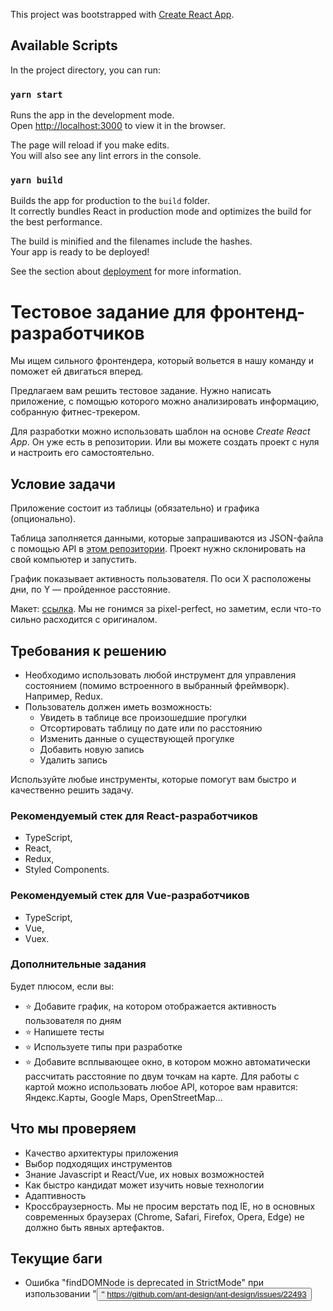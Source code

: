 This project was bootstrapped with [Create React App](https://github.com/facebook/create-react-app).

## Available Scripts

In the project directory, you can run:

### `yarn start`

Runs the app in the development mode.<br />
Open [http://localhost:3000](http://localhost:3000) to view it in the browser.

The page will reload if you make edits.<br />
You will also see any lint errors in the console.

### `yarn build`

Builds the app for production to the `build` folder.<br />
It correctly bundles React in production mode and optimizes the build for the best performance.

The build is minified and the filenames include the hashes.<br />
Your app is ready to be deployed!

See the section about [deployment](https://facebook.github.io/create-react-app/docs/deployment) for more information.




# Тестовое задание для фронтенд-разработчиков

Мы ищем сильного фронтендера, который вольется в нашу команду и поможет ей двигаться вперед.

Предлагаем вам решить тестовое задание. Нужно написать приложение, с помощью которого можно анализировать информацию, собранную фитнес-трекером.

Для разработки можно использовать шаблон на основе *Create React App*. Он уже есть в репозитории. Или вы можете создать проект с нуля и настроить его самостоятельно. 

## Условие задачи

Приложение состоит из таблицы (обязательно) и графика (опционально).

Таблица заполняется данными, которые запрашиваются из JSON-файла с помощью API в [этом репозитории](https://github.com/itrevolution-perm/test-task-api). Проект нужно склонировать на свой компьютер и запустить.

График показывает активность пользователя. По оси X расположены дни, по Y — пройденное расстояние.

Макет: [ссылка](https://www.figma.com/file/LHQfVGPTQ7gNrx4jk46asl/Artboard1?node-id=0%3A1). Мы не гонимся за pixel-perfect, но заметим, если что-то сильно расходится с оригиналом.

## Требования к решению

- Необходимо использовать любой инструмент для управления состоянием (помимо встроенного в выбранный фреймворк). Например, Redux.
- Пользователь должен иметь возможность:
  - Увидеть в таблице все произошедшие прогулки
  - Отсортировать таблицу по дате или по расстоянию
  - Изменить данные о существующей прогулке
  - Добавить новую запись
  - Удалить запись

Используйте любые инструменты, которые помогут вам быстро и качественно решить задачу.

### Рекомендуемый стек для React-разработчиков
 - TypeScript, 
 - React, 
 - Redux, 
 - Styled Components.
 
### Рекомендуемый стек для Vue-разработчиков
 - TypeScript, 
 - Vue, 
 - Vuex. 

### Дополнительные задания

Будет плюсом, если вы:

- ⭐ Добавите график, на котором отображается активность пользователя по дням
- ⭐ Напишете тесты
- ⭐ Используете типы при разработке
- ⭐ Добавите всплывающее окно, в котором можно автоматически рассчитать расстояние по двум точкам на карте. Для работы с картой можно использовать любое API, которое вам нравится: Яндекс.Карты, Google Maps, OpenStreetMap...

## Что мы проверяем

- Качество архитектуры приложения
- Выбор подходящих инструментов
- Знание Javascript и React/Vue, их новых возможностей
- Как быстро кандидат может изучить новые технологии
- Адаптивность
- Кроссбраузерность. Мы не просим верстать под IE, но в основных современных браузерах (Chrome, Safari, Firefox, Opera, Edge) не должно быть явных артефактов.


## Текущие баги 

- Ошибка "findDOMNode is deprecated in StrictMode" при изпользовании "<Button>"
https://github.com/ant-design/ant-design/issues/22493